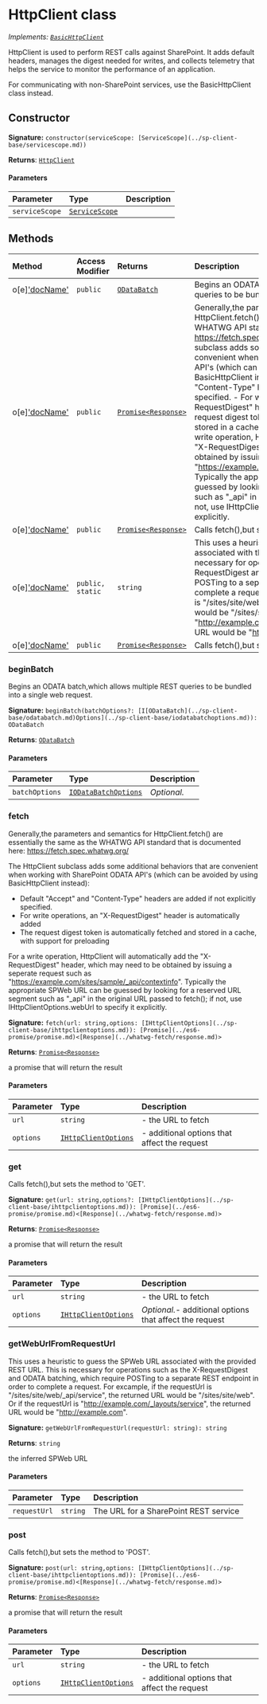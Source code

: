 # HttpClient class

_Implements: [`BasicHttpClient`](../sp-client-base/basichttpclient.md)_



HttpClient is used to perform REST calls against SharePoint. It adds default 
headers, manages the digest needed for writes, and collects telemetry that 
helps the service to monitor the performance of an application. 
 
For communicating with non-SharePoint services, use the BasicHttpClient 
class instead.


## Constructor


**Signature:** `constructor(serviceScope: [ServiceScope](../sp-client-base/servicescope.md))`

**Returns**: [`HttpClient`](../sp-client-base/httpclient.md)



#### Parameters


| Parameter	   | Type    | Description |
|:-------------|:---------------|:------------|
| `serviceScope`    | [`ServiceScope`](../sp-client-base/servicescope.md) |  |





## Methods

| Method	   | Access Modifier | Returns	| Description|
|:-------------|:----|:-------|:-----------|
|o[e]['docName'](beginbatch(batchoptions))     | `public` | [`ODataBatch`](../sp-client-base/odatabatch.md) | Begins an ODATA batch,which allows multiple REST queries to be bundled into  a single web request. |
|o[e]['docName'](fetch(url-options))     | `public` | [`Promise<Response>`](../es6-promise/promise.md) | Generally,the parameters and semantics for HttpClient.fetch() are essentially  the same as the WHATWG API standard that is documented here:  https://fetch.spec.whatwg.org/    The HttpClient subclass adds some additional behaviors that are convenient when  working with SharePoint ODATA API's (which can be avoided by using  BasicHttpClient instead):  - Default "Accept" and "Content-Type" headers are added if not explicitly specified.  - For write operations, an "X-RequestDigest" header is automatically added  - The request digest token is automatically fetched and stored in a cache, with  support for preloading    For a write operation, HttpClient will automatically add the "X-RequestDigest"  header, which may need to be obtained by issuing a seperate request such as  "https://example.com/sites/sample/_api/contextinfo". Typically the appropriate  SPWeb URL can be guessed by looking for a reserved URL segment such as "_api"  in the original URL passed to fetch(); if not, use IHttpClientOptions.webUrl  to specify it explicitly.   |
|o[e]['docName'](get(url-options))     | `public` | [`Promise<Response>`](../es6-promise/promise.md) | Calls fetch(),but sets the method to 'GET'. |
|o[e]['docName'](getweburlfromrequesturl(requesturl))     | `public, static` | `string` | This uses a heuristic to guess the SPWeb URL associated with the provided  REST URL. This is necessary for operations such as the X-RequestDigest  and ODATA batching, which require POSTing to a separate REST endpoint  in order to complete a request.  For excample, if the requestUrl is "/sites/site/web/_api/service",  the returned URL would be "/sites/site/web". Or if the requestUrl  is "http://example.com/_layouts/service", the returned URL would be  "http://example.com". |
|o[e]['docName'](post(url-options))     | `public` | [`Promise<Response>`](../es6-promise/promise.md) | Calls fetch(),but sets the method to 'POST'. |





### beginBatch

Begins an ODATA batch,which allows multiple REST queries to be bundled into 
a single web request.

**Signature:** ``beginBatch(batchOptions?: [I[ODataBatch](../sp-client-base/odatabatch.md)Options](../sp-client-base/iodatabatchoptions.md)): ODataBatch``

**Returns**: [`ODataBatch`](../sp-client-base/odatabatch.md)



#### Parameters


| Parameter	   | Type    | Description |
|:-------------|:---------------|:------------|
| `batchOptions`    | [`IODataBatchOptions`](../sp-client-base/iodatabatchoptions.md) | _Optional._ |


### fetch

Generally,the parameters and semantics for HttpClient.fetch() are essentially 
the same as the WHATWG API standard that is documented here: 
https://fetch.spec.whatwg.org/ 
 
The HttpClient subclass adds some additional behaviors that are convenient when 
working with SharePoint ODATA API's (which can be avoided by using 
BasicHttpClient instead): 
- Default "Accept" and "Content-Type" headers are added if not explicitly specified. 
- For write operations, an "X-RequestDigest" header is automatically added 
- The request digest token is automatically fetched and stored in a cache, with 
support for preloading 
 
For a write operation, HttpClient will automatically add the "X-RequestDigest" 
header, which may need to be obtained by issuing a seperate request such as 
"https://example.com/sites/sample/_api/contextinfo". Typically the appropriate 
SPWeb URL can be guessed by looking for a reserved URL segment such as "_api" 
in the original URL passed to fetch(); if not, use IHttpClientOptions.webUrl 
to specify it explicitly. 


**Signature:** ``fetch(url: string,options: [IHttpClientOptions](../sp-client-base/ihttpclientoptions.md)): [Promise](../es6-promise/promise.md)<[Response](../whatwg-fetch/response.md)>``

**Returns**: [`Promise<Response>`](../es6-promise/promise.md)

a promise that will return the result

#### Parameters


| Parameter	   | Type    | Description |
|:-------------|:---------------|:------------|
| `url`    | `string` | - the URL to fetch |
| `options`    | [`IHttpClientOptions`](../sp-client-base/ihttpclientoptions.md) | - additional options that affect the request |


### get

Calls fetch(),but sets the method to 'GET'.

**Signature:** ``get(url: string,options?: [IHttpClientOptions](../sp-client-base/ihttpclientoptions.md)): [Promise](../es6-promise/promise.md)<[Response](../whatwg-fetch/response.md)>``

**Returns**: [`Promise<Response>`](../es6-promise/promise.md)

a promise that will return the result

#### Parameters


| Parameter	   | Type    | Description |
|:-------------|:---------------|:------------|
| `url`    | `string` | - the URL to fetch |
| `options`    | [`IHttpClientOptions`](../sp-client-base/ihttpclientoptions.md) | _Optional._- additional options that affect the request |


### getWebUrlFromRequestUrl

This uses a heuristic to guess the SPWeb URL associated with the provided 
REST URL. This is necessary for operations such as the X-RequestDigest 
and ODATA batching, which require POSTing to a separate REST endpoint 
in order to complete a request. 
For excample, if the requestUrl is "/sites/site/web/_api/service", 
the returned URL would be "/sites/site/web". Or if the requestUrl 
is "http://example.com/_layouts/service", the returned URL would be 
"http://example.com".

**Signature:** ``getWebUrlFromRequestUrl(requestUrl: string): string``

**Returns**: `string`

the inferred SPWeb URL

#### Parameters


| Parameter	   | Type    | Description |
|:-------------|:---------------|:------------|
| `requestUrl`    | `string` | The URL for a SharePoint REST service |


### post

Calls fetch(),but sets the method to 'POST'.

**Signature:** ``post(url: string,options: [IHttpClientOptions](../sp-client-base/ihttpclientoptions.md)): [Promise](../es6-promise/promise.md)<[Response](../whatwg-fetch/response.md)>``

**Returns**: [`Promise<Response>`](../es6-promise/promise.md)

a promise that will return the result

#### Parameters


| Parameter	   | Type    | Description |
|:-------------|:---------------|:------------|
| `url`    | `string` | - the URL to fetch |
| `options`    | [`IHttpClientOptions`](../sp-client-base/ihttpclientoptions.md) | - additional options that affect the request |

